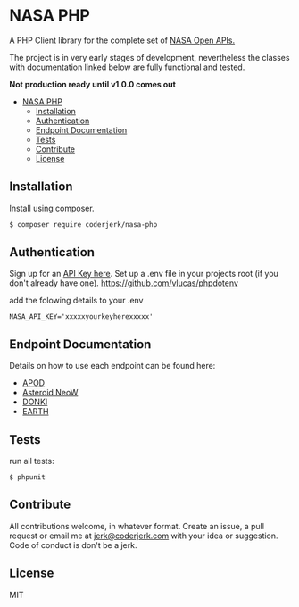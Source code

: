 # NASA PHP

A PHP Client library for the complete set of [NASA Open APIs.](https://api.nasa.gov)

The project is in very early stages of development, nevertheless the classes with documentation linked below are fully functional and tested.

**Not production ready until v1.0.0 comes out**

- [NASA PHP](#nasa-php)
  - [Installation](#installation)
  - [Authentication](#authentication)
  - [Endpoint Documentation](#endpoint-documentation)
  - [Tests](#tests)
  - [Contribute](#contribute)
  - [License](#license)


## Installation

Install using composer.

```bash
$ composer require coderjerk/nasa-php
```


## Authentication

Sign up for an [API Key here](https://api.nasa.gov/#signUp).
Set up a .env file in your projects root (if you don't already have one).
https://github.com/vlucas/phpdotenv

add the folowing details to your .env

```
NASA_API_KEY='xxxxxyourkeyherexxxxx'
```


## Endpoint Documentation

Details on how to use each endpoint can be found here:

- [APOD](docs/apod/README.md)
- [Asteroid NeoW](docs/neows/README.md)
- [DONKI](docs/donki/README.md)
- [EARTH](docs/earth/README.md)

## Tests
run all tests:
```
$ phpunit
```

## Contribute
All contributions welcome, in whatever format. Create an issue, a pull request or email me at jerk@coderjerk.com with your idea or suggestion. Code of conduct is don't be a jerk.

## License
MIT